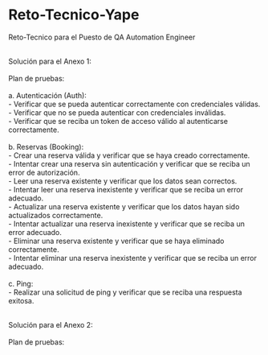 # Reto-Tecnico-Yape
Reto-Tecnico para el Puesto de QA Automation Engineer

<br>Solución para el Anexo 1:
<br>
<br>Plan de pruebas:
<br>
<br>a. Autenticación (Auth):
<br> - Verificar que se pueda autenticar correctamente con credenciales válidas.
<br> - Verificar que no se pueda autenticar con credenciales inválidas.
<br> - Verificar que se reciba un token de acceso válido al autenticarse correctamente.
<br>
<br>b. Reservas (Booking):
<br> - Crear una reserva válida y verificar que se haya creado correctamente.
<br> - Intentar crear una reserva sin autenticación y verificar que se reciba un error de autorización.
<br> - Leer una reserva existente y verificar que los datos sean correctos.
<br> - Intentar leer una reserva inexistente y verificar que se reciba un error adecuado.
<br> - Actualizar una reserva existente y verificar que los datos hayan sido actualizados correctamente.
<br> - Intentar actualizar una reserva inexistente y verificar que se reciba un error adecuado.
<br> - Eliminar una reserva existente y verificar que se haya eliminado correctamente.
<br> - Intentar eliminar una reserva inexistente y verificar que se reciba un error adecuado.
<br>
<br>c. Ping:
<br> - Realizar una solicitud de ping y verificar que se reciba una respuesta exitosa.


<br>Solución para el Anexo 2:
<br>
<br>Plan de pruebas:
<br>
